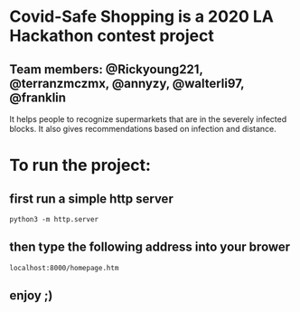 # Covid-Safe Shopping is a 2020 LA Hackathon contest project
## Team members: @Rickyoung221, @terranzmczmx, @annyzy, @walterli97, @franklin

It helps people to recognize supermarkets that are in the severely infected blocks.
It also gives recommendations based on infection and distance.

# To run the project:

## first run a simple http server

    python3 -m http.server

## then type the following address into your brower

    localhost:8000/homepage.htm

## enjoy ;)
 
